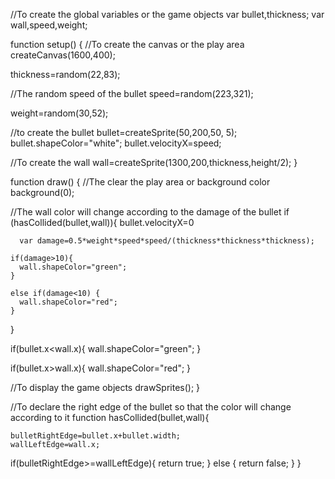 //To create the global variables or the game objects
var bullet,thickness;
var wall,speed,weight;

function setup() {
  //To create the canvas or the play area
  createCanvas(1600,400);


  thickness=random(22,83);

  //The random speed of the bullet
  speed=random(223,321);
    

  weight=random(30,52);

  //to create the bullet
  bullet=createSprite(50,200,50, 5);
  bullet.shapeColor="white";
  bullet.velocityX=speed;
    
  //To create the wall
  wall=createSprite(1300,200,thickness,height/2);
}

function draw() {
  //The clear the play area or background color
  background(0);  
  
  //The wall color will change according to the damage of the bullet
  if (hasCollided(bullet,wall)){
      bullet.velocityX=0
      
      var damage=0.5*weight*speed*speed/(thickness*thickness*thickness);
     
    if(damage>10){
      wall.shapeColor="green";
    }
     
    else if(damage<10) {
      wall.shapeColor="red";
    }
      
  }

  if(bullet.x<wall.x){
    wall.shapeColor="green";
  }

 if(bullet.x>wall.x){
   wall.shapeColor="red";
 }

//To display the game objects
drawSprites();
}

//To declare the right edge of the bullet so that the color will change according to it
function hasCollided(bullet,wall){
  
    bulletRightEdge=bullet.x+bullet.width;
    wallLeftEdge=wall.x;

  if(bulletRightEdge>=wallLeftEdge){
     return true;
  }
     else {
     return false;
  }
}
